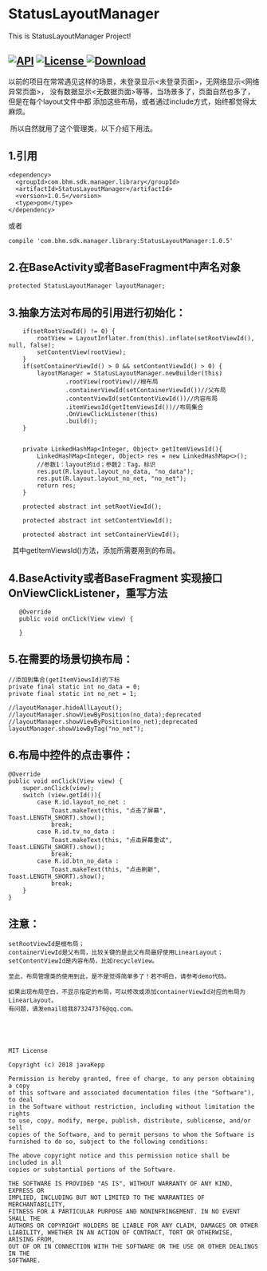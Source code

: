 # StatusLayoutManager
This is StatusLayoutManager Project!

[![API](https://img.shields.io/badge/API-15%2B-brightgreen.svg)](https://android-arsenal.com/api?level=15) [![License](https://img.shields.io/badge/license-Apache%202-green.svg)](https://www.apache.org/licenses/LICENSE-2.0)[ ![Download](https://api.bintray.com/packages/bikie/bhm-sdk/StatusLayoutManager/images/download.svg) ](https://bintray.com/bikie/bhm-sdk/StatusLayoutManager/_latestVersion)
-----

  以前的项目在常常遇见这样的场景，未登录显示<未登录页面>，无网络显示<网络异常页面>，
没有数据显示<无数据页面>等等，当场景多了，页面自然也多了，但是在每个layout文件中都
添加这些布局，或者通过include方式，始终都觉得太麻烦。

  所以自然就用了这个管理类，以下介绍下用法。

## 1.引用

    <dependency>
      <groupId>com.bhm.sdk.manager.library</groupId>
      <artifactId>StatusLayoutManager</artifactId>
      <version>1.0.5</version>
      <type>pom</type>
    </dependency>

或者

    compile 'com.bhm.sdk.manager.library:StatusLayoutManager:1.0.5'
    
## 2.在BaseActivity或者BaseFragment中声名对象

    protected StatusLayoutManager layoutManager;
    
## 3.抽象方法对布局的引用进行初始化：

        if(setRootViewId() != 0) {
            rootView = LayoutInflater.from(this).inflate(setRootViewId(), null, false);
            setContentView(rootView);
        }
        if(setContainerViewId() > 0 && setContentViewId() > 0) {
            layoutManager = StatusLayoutManager.newBuilder(this)
                    .rootView(rootView)//根布局
                    .containerViewId(setContainerViewId())//父布局
                    .contentViewId(setContentViewId())//内容布局
                    .itemViewsId(getItemViewsId())//布局集合
                    .OnViewClickListener(this)
                    .build();
        }
        
        
        private LinkedHashMap<Integer, Object> getItemViewsId(){
            LinkedHashMap<Integer, Object> res = new LinkedHashMap<>();
            //参数1：layout的id；参数2：Tag，标识
            res.put(R.layout.layout_no_data, "no_data");
            res.put(R.layout.layout_no_net, "no_net");
            return res;
        }

        protected abstract int setRootViewId();

        protected abstract int setContentViewId();

        protected abstract int setContainerViewId();
        
   其中getItemViewsId()方法，添加所需要用到的布局。
  
## 4.BaseActivity或者BaseFragment 实现接口OnViewClickListener，重写方法
      
       @Override
       public void onClick(View view) {
        
       }
       
## 5.在需要的场景切换布局：
    //添加到集合(getItemViewsId)的下标
    private final static int no_data = 0;
    private final static int no_net = 1;

    //layoutManager.hideAllLayout();
    //layoutManager.showViewByPosition(no_data);deprecated
    //layoutManager.showViewByPosition(no_net);deprecated
    layoutManager.showViewByTag("no_net");
        
        
## 6.布局中控件的点击事件：
 
    @Override
    public void onClick(View view) {
        super.onClick(view);
        switch (view.getId()){
            case R.id.layout_no_net :
                Toast.makeText(this, "点击了屏幕", Toast.LENGTH_SHORT).show();
                break;
            case R.id.tv_no_data :
                Toast.makeText(this, "点击屏幕重试", Toast.LENGTH_SHORT).show();
                break;
            case R.id.btn_no_data :
                Toast.makeText(this, "点击刷新", Toast.LENGTH_SHORT).show();
                break;
        }
    }
    
    
## 注意：
    setRootViewId是根布局；
    containerViewId是父布局，比较关键的是此父布局最好使用LinearLayout；
    setContentViewId是内容布局，比如recycleView。

    至此，布局管理类的使用到此，是不是觉得简单多了！若不明白，请参考demo代码。

    如果出现布局空白，不显示指定的布局，可以修改或添加containerViewId对应的布局为LinearLayout。
    有问题，请发email给我873247376@qq.com。
    
    
    
    
    
    MIT License

    Copyright (c) 2018 javaKepp

    Permission is hereby granted, free of charge, to any person obtaining a copy
    of this software and associated documentation files (the "Software"), to deal
    in the Software without restriction, including without limitation the rights
    to use, copy, modify, merge, publish, distribute, sublicense, and/or sell
    copies of the Software, and to permit persons to whom the Software is
    furnished to do so, subject to the following conditions:

    The above copyright notice and this permission notice shall be included in all
    copies or substantial portions of the Software.

    THE SOFTWARE IS PROVIDED "AS IS", WITHOUT WARRANTY OF ANY KIND, EXPRESS OR
    IMPLIED, INCLUDING BUT NOT LIMITED TO THE WARRANTIES OF MERCHANTABILITY,
    FITNESS FOR A PARTICULAR PURPOSE AND NONINFRINGEMENT. IN NO EVENT SHALL THE
    AUTHORS OR COPYRIGHT HOLDERS BE LIABLE FOR ANY CLAIM, DAMAGES OR OTHER
    LIABILITY, WHETHER IN AN ACTION OF CONTRACT, TORT OR OTHERWISE, ARISING FROM,
    OUT OF OR IN CONNECTION WITH THE SOFTWARE OR THE USE OR OTHER DEALINGS IN THE
    SOFTWARE.

